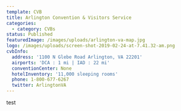 ```yaml
---
template: CVB
title: Arlington Convention & Visitors Service
categories:
  - category: CVBs
status: Published
featuredImage: /images/uploads/arlington-va-map.jpg
logo: /images/uploads/screen-shot-2019-02-24-at-7.41.32-am.png
cvbInfo:
  address: '1100 N Glebe Road Arlington, VA 22201'
  airports: 'DCA : 1 mi | IAD : 22 mi'
  conventionCenter: None
  hotelInventory: '11,000 sleeping rooms'
  phone: 1-800-677-6267
  twitter: ArlingtonVA
---
```


test
